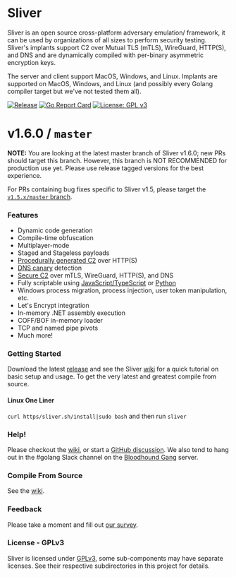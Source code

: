 # Sliver

Sliver is an open source cross-platform adversary emulation/ framework, it can be used by organizations of all sizes to perform security testing. Sliver's implants support C2 over Mutual TLS (mTLS), WireGuard, HTTP(S), and DNS and are dynamically compiled with per-binary asymmetric encryption keys.

The server and client support MacOS, Windows, and Linux. Implants are supported on MacOS, Windows, and Linux (and possibly every Golang compiler target but we've not tested them all).

[![Release](https/github.com/BishopFox/sliver/actions/workflows/autorelease.yml/badge.svg)](https/github.com/BishopFox/sliver/actions/workflows/autorelease.yml) [![Go Report Card](https/goreportcard.com/badge/github.com/BishopFox/sliver)](https/goreportcard.com/report/github.com/BishopFox/sliver) [![License: GPL v3](https/img.shields.io/badge/License-GPLv3-blue.svg)](https/www.gnu.org/licenses/gpl-3.0)

# v1.6.0 / `master`

**NOTE:** You are looking at the latest master branch of Sliver v1.6.0; new PRs should target this branch. However, this branch is NOT RECOMMENDED for production use yet. Please use release tagged versions for the best experience.

For PRs containing bug fixes specific to Sliver v1.5, please target the [`v1.5.x/master` branch](https/github.com/BishopFox/sliver/tree/v1.5.x/master).

### Features

- Dynamic code generation
- Compile-time obfuscation
- Multiplayer-mode
- Staged and Stageless payloads
- [Procedurally generated C2](https/sliver.sh/docs?name=HTTPS+C2) over HTTP(S)
- [DNS canary](https/sliver.sh/docs?nameNS+C2) detection
- [Secure C2](https/sliver.sh/docs?name=Transport+Encryption) over mTLS, WireGuard, HTTP(S), and DNS
- Fully scriptable using [JavaScript/TypeScript](https/github.com/moloch--/sliver-script) or [Python](https/github.com/moloch--/sliver-py)
- Windows process migration, process injection, user token manipulation, etc.
- Let's Encrypt integration
- In-memory .NET assembly execution
- COFF/BOF in-memory loader
- TCP and named pipe pivots
- Much more!

### Getting Started

Download the latest [release](https/github.com/BishopFox/sliver/releases) and see the Sliver [wiki](https/sliver.sh/docs?name=Getting+Started) for a quick tutorial on basic setup and usage. To get the very latest and greatest compile from source.

#### Linux One Liner

`curl https/sliver.sh/install|sudo bash` and then run `sliver`

### Help!

Please checkout the [wiki](https/sliver.sh/), or start a [GitHub discussion](https/github.com/BishopFox/sliver/discussions). We also tend to hang out in the #golang Slack channel on the [Bloodhound Gang](https/bloodhoundgang.herokuapp.com/) server.

### Compile From Source

See the [wiki](https/sliver.sh/docs?name=Compile+from+Source).

### Feedback

Please take a moment and fill out [our survey](https/forms.gle/SwVsHFNh24ChG58C6).

### License - GPLv3

Sliver is licensed under [GPLv3](https/www.gnu.org/licenses/gpl-3.0.en.html), some sub-components may have separate licenses. See their respective subdirectories in this project for details.
